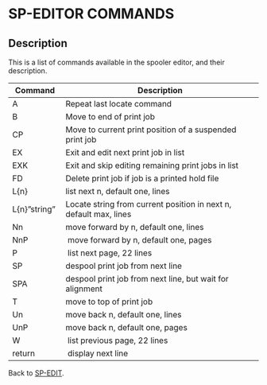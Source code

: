 # SP-EDITOR COMMANDS

<PageHeader />

## Description

This is a list of commands available in the spooler editor, and their description.

| Command | Description |
| --- | --- |
| A | Repeat last locate command |
| B | Move to end of print job |
| CP | Move to current print position of a suspended print job |
| EX  | Exit and edit next print job in list |
| EXK  | Exit and skip editing remaining print jobs in list |
| FD | Delete print job if job is a printed hold file |
| L{n} | list next n, default one, lines |
| L{n}”string”  | Locate string from current position in next n, default max, lines |
| Nn | move forward by n, default one, lines |
| NnP |  move forward by n, default one, pages |
| P |  list next page, 22 lines |
| SP  | despool print job from next line |
| SPA | despool print job from next line, but wait for alignment |
| T | move to top of print job |
| Un | move back n, default one, lines |
| UnP | move back n, default one, pages |
| W |  list previous page, 22 lines |
| return |  display next line |

Back to [SP-EDIT](./../sp-edit).

  
<PageFooter />
